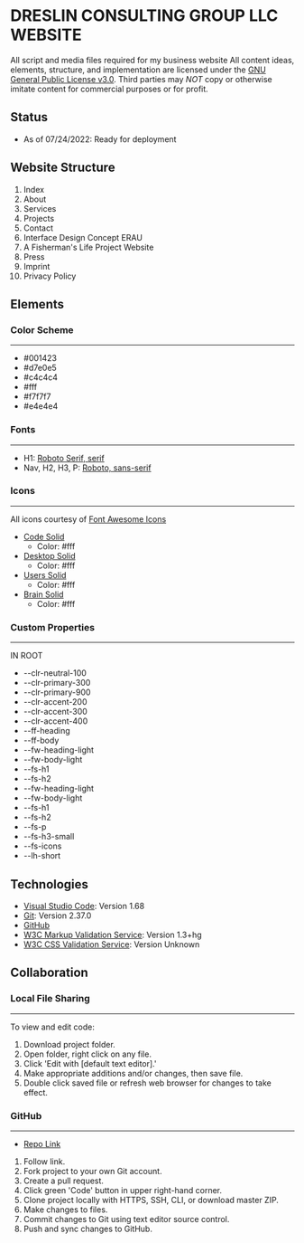 # DRESLIN CONSULTING GROUP LLC WEBSITE
All script and media files required for my business website 
All content ideas, elements, structure, and implementation are licensed under the [GNU General Public License v3.0](https://www.gnu.org/licenses/gpl-3.0.en.html). Third parties may *NOT* copy or otherwise imitate content for commercial purposes or for profit. 
## Status
- As of 07/24/2022: Ready for deployment
## Website Structure
1. Index
2. About
3. Services
4. Projects
5. Contact
6. Interface Design Concept ERAU
7. A Fisherman's Life Project Website
8. Press
9. Imprint
10. Privacy Policy
## Elements
### Color Scheme
***
- #001423
- #d7e0e5
- #c4c4c4
- #fff
- #f7f7f7
- #e4e4e4
### Fonts
***
- H1: [Roboto Serif, serif](https://fonts.google.com/specimen/Roboto)
- Nav, H2, H3, P: [Roboto, sans-serif](https://fonts.google.com/specimen/Roboto+Serif)
### Icons
***
All icons courtesy of [Font Awesome Icons](https://fontawesome.com/)
- [Code Solid](https://fontawesome.com/icons/code?s=solid)
    - Color: #fff
- [Desktop Solid](https://fontawesome.com/icons/desktop?s=solid)
    - Color: #fff
- [Users Solid](https://fontawesome.com/icons/users?s=solid)
    - Color: #fff
- [Brain Solid](https://fontawesome.com/icons/brain?s=solid)
    - Color: #fff
### Custom Properties
***
IN ROOT
- --clr-neutral-100
- --clr-primary-300
- --clr-primary-900
- --clr-accent-200
- --clr-accent-300
- --clr-accent-400
- --ff-heading
- --ff-body
- --fw-heading-light
- --fw-body-light
- --fs-h1
- --fs-h2
- --fw-heading-light
- --fw-body-light 
- --fs-h1
- --fs-h2
- --fs-p
- --fs-h3-small
- --fs-icons
- --lh-short
## Technologies
- [Visual Studio Code](https://code.visualstudio.com/Download): Version 1.68
- [Git](https://git-scm.com/): Version 2.37.0
- [GitHub](https://github.com/)
- [W3C Markup Validation Service](https://validator.w3.org/#validate_by_upload): Version 1.3+hg
- [W3C CSS Validation Service](https://jigsaw.w3.org/css-validator/validator): Version Unknown
## Collaboration
### Local File Sharing
***
To view and edit code: 
1. Download project folder. 
2. Open folder, right click on any file. 
3. Click 'Edit with [default text editor].' 
4. Make appropriate additions and/or changes, then save file. 
5. Double click saved file or refresh web browser for changes to take effect.
### GitHub
***
- [Repo Link](https://github.com/bdreslin02/www-dreslin-consulting)
1. Follow link.
2. Fork project to your own Git account.
3. Create a pull request. 
4. Click green 'Code' button in upper right-hand corner. 
5. Clone project locally with HTTPS, SSH, CLI, or download master ZIP. 
6. Make changes to files. 
7. Commit changes to Git using text editor source control. 
8. Push and sync changes to GitHub. 